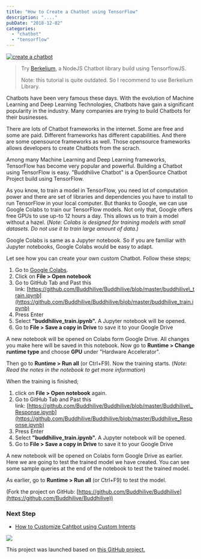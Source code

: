 ```yaml
---
title: "How to Create a Chatbot using TensorFlow"
description: "...."
pubDate: "2018-12-02"
categories: 
  - "chatbot"
  - "tensorflow"
---
```


[![create a chatbot](/images/cover-photo.jpg)](https://2.bp.blogspot.com/-w7pKzAxhzB8/XAQA5M1ucDI/AAAAAAAAIFA/ocC1cavnTUk2vhlJshX-TFkOiRsSBI8HACLcBGAs/s1600/cover-photo.jpg)

> Try [Berkelium](https://berkelium.dev), a NodeJS Chatbot library build using TensorflowJS.
> 
> Note: this tutorial is quite outdated. So I recommend to use Berkelium Library.

Chatbots have been very famous these days. With the evolution of Machine Learning and Deep Learning Technologies, Chatbots have gain a significant popularity in the industry. Many companies are trying to build Chatbots for their businesses.

There are lots of Chatbot frameworks in the internet. Some are free and some are paid. Different frameworks has different capabilities. And there are some opensource frameworks as well. Those opensource frameworks allows developers to create Chatbots from the scrach.

Among many Machine Learning and Deep Learning frameworks, TensorFlow has become very popular and powerful. Building a Chatbot using TensorFlow is easy. "Buddhilive Chatbot" is a OpenSource Chatbot Project build using TensorFlow.

As you know, to train a model in TensorFlow, you need lot of computation power and there are set of libraries and dependencies you have to install to run TensorFlow in your local computer. But thanks to Google, we can use Google Colabs to train our TensorFlow models. Not only that, Google offers free GPUs to use up-to 12 hours a day. This allows us to train a model without a hazel. (_Note: Colabs is designed for training models with small datasets. Do not use it to train large amount of data.)_

Google Colabs is same as a Jupyter notebook. So if you are familiar with Jupyter notebooks, Google Colabs would be easy to adapt.

Let see how you can create your own custom Chatbot. Follow these steps;

1. Go to [Google Colabs](https://colab.research.google.com/).
2. Click on **File > Open notebook**
3. Go to GitHub Tab and Past this link: [https://github.com/Buddhilive/Buddhilive/blob/master/buddhilive\_train.ipynb](https://github.com/Buddhilive/Buddhilive/blob/master/buddhilive_train.ipynb)
4. Press Enter
5. Select **"buddhilive\_train.ipynb".** A Jupyter notebook will be opened.
6. Go to **File > Save a copy in Drive** to save it to your Google Drive

A new notebook will be opened on Colabs form Google Drive. All changes you make here will be saved in this notebook. Now go to **Runtime > Change runtime type** and choose **GPU** under "Hardware Accelerator".

Then go to **Runtime > Run all** (or Ctrl+F9). Now the training starts. (_Note: Read the notes in the notebook to get more information_)

When the training is finished;

1. click on **File > Open notebook** again.
2. Go to GitHub Tab and Past this link: [https://github.com/Buddhilive/Buddhilive/blob/master/Buddhilive\_Response.ipynb](https://github.com/Buddhilive/Buddhilive/blob/master/Buddhilive_Response.ipynb)
3. Press Enter
4. Select **"buddhilive\_train.ipynb".** A Jupyter notebook will be opened.
5. Go to **File > Save a copy in Drive** to save it to your Google Drive

A new notebook will be opened on Colabs form Google Drive as earlier. Here we are going to test the trained model we have created. You can see some sample queries at the end of the notebook to test the trained model.

As earlier, go to **Runtime > Run all** (or Ctrl+F9) to test the model.

(Fork the project on GitHub: [https://github.com/Buddhilive/Buddhilive](https://github.com/Buddhilive/Buddhilive))

### Next Step

- [How to Customize Cahtbot using Custom Intents](https://www.buddhilive.com/2018/12/how-to-customize-chatbot-using-custom.html)

[![](/images/google_colab.PNG)](https://3.bp.blogspot.com/-SaX9q_BzaEE/XAgBrNRn0iI/AAAAAAAAIFo/3-3Cb14PeFoperWc6Ifz-tXdKne0o5WVwCLcBGAs/s1600/google_colab.PNG)

This project was launched based on [this GitHub project.](https://github.com/ferrygun/FlowerBot)
